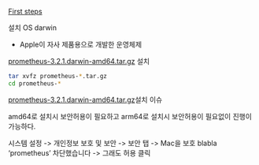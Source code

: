 [First steps](https://prometheus.io/docs/introduction/first_steps/)

설치 OS darwin
- Apple이 자사 제품용으로 개발한 운영체제

[prometheus-3.2.1.darwin-amd64.tar.gz](https://github.com/prometheus/prometheus/releases/download/v3.2.1/prometheus-3.2.1.darwin-amd64.tar.gz) 설치
```bash
tar xvfz prometheus-*.tar.gz
cd prometheus-*
```

[prometheus-3.2.1.darwin-amd64.tar.gz](https://github.com/prometheus/prometheus/releases/download/v3.2.1/prometheus-3.2.1.darwin-amd64.tar.gz)설치 이슈

amd64로 설치시 보안허용이 필요하고
arm64로 설치시 보안허용이 필요없이 진행이 가능하다.

시스템 설정 -> 개인정보 보호 및 보안 -> 보안 탭 -> Mac을 보호 blabla ‘prometheus’ 차단했습니다 -> 그래도 허용 클릭

